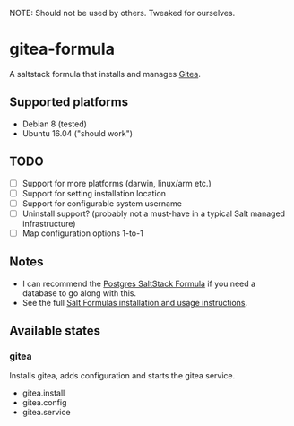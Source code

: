 NOTE: Should not be used by others. Tweaked for ourselves.

# gitea-formula

A saltstack formula that installs and manages [Gitea](https://gitea.io).

## Supported platforms

- Debian 8 (tested)
- Ubuntu 16.04 ("should work")

## TODO

- [ ] Support for more platforms (darwin, linux/arm etc.)
- [ ] Support for setting installation location
- [ ] Support for configurable system username
- [ ] Uninstall support? (probably not a must-have in a typical Salt managed infrastructure)
- [ ] Map configuration options 1-to-1

## Notes

- I can recommend the [Postgres SaltStack Formula](https://github.com/saltstack-formulas/postgres-formula) if you need a database to go along with this.
- See the full [Salt Formulas installation and usage instructions](http://docs.saltstack.com/en/latest/topics/development/conventions/formulas.html).

## Available states

### gitea

Installs gitea, adds configuration and starts the gitea service.

- gitea.install
- gitea.config
- gitea.service

